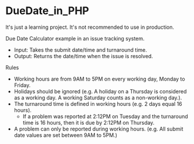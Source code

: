 # DueDate_in_PHP
It's just a learning project. It's not recommended to use in production.


Due Date Calculator example in an issue tracking system.
- Input: Takes the submit date/time and turnaround time.
- Output: Returns the date/time when the issue is resolved.


Rules
- Working hours are from 9AM to 5PM on every working day, Monday to Friday.
- Holidays should be ignored (e.g. A holiday on a Thursday is considered as a working day. A working Saturday counts as a non-working day.).
- The turnaround time is defined in working hours (e.g. 2 days equal 16 hours).
  - If a problem was reported at 2:12PM on Tuesday and the turnaround time is 16 hours, then it is due by 2:12PM on Thursday.
- A problem can only be reported during working hours. (e.g. All submit date values are set between 9AM to 5PM.)
